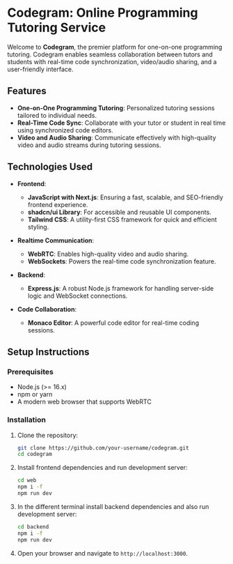 # Codegram: Online Programming Tutoring Service

Welcome to **Codegram**, the premier platform for one-on-one programming tutoring. Codegram enables seamless collaboration between tutors and students with real-time code synchronization, video/audio sharing, and a user-friendly interface.

## Features

- **One-on-One Programming Tutoring**: Personalized tutoring sessions tailored to individual needs.
- **Real-Time Code Sync**: Collaborate with your tutor or student in real time using synchronized code editors.
- **Video and Audio Sharing**: Communicate effectively with high-quality video and audio streams during tutoring sessions.

## Technologies Used

- **Frontend**:
  - **JavaScript with Next.js**: Ensuring a fast, scalable, and SEO-friendly frontend experience.
  - **shadcn/ui Library**: For accessible and reusable UI components.
  - **Tailwind CSS**: A utility-first CSS framework for quick and efficient styling.

- **Realtime Communication**:
  - **WebRTC**: Enables high-quality video and audio sharing.
  - **WebSockets**: Powers the real-time code synchronization feature.

- **Backend**:
  - **Express.js**: A robust Node.js framework for handling server-side logic and WebSocket connections.

- **Code Collaboration**:
  - **Monaco Editor**: A powerful code editor for real-time coding sessions.

## Setup Instructions

### Prerequisites
- Node.js (>= 16.x)
- npm or yarn
- A modern web browser that supports WebRTC

### Installation

1. Clone the repository:
   ```bash
   git clone https://github.com/your-username/codegram.git
   cd codegram
   ```

2. Install frontend dependencies and run development server:
   ```bash
   cd web
   npm i -f
   npm run dev
   ```

3. In the different terminal install backend dependencies and also run development server:
   ```bash
   cd backend
   npm i -f
   npm run dev
   ```

4. Open your browser and navigate to `http://localhost:3000`.
